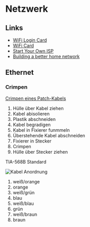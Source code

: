 # Netzwerk

## Links

- [WiFi Login Card](https://wifi.dev.bdw.to/)
- [WiFi Card](https://github.com/bndw/wifi-card)
- [Start Your Own ISP](https://startyourownisp.com/)
- [Building a better home network](https://kevin.burke.dev/kevin/building-a-better-home-network/)

## Ethernet

### Crimpen

[Crimpen eines Patch-Kabels](https://www.grundlagen-computer.de/netzwerk/anleitung-netzwerkkabel-selbst-erstellen-crimpen-eines-patch-kabels-cat-5)

1. Hülle über Kabel ziehen
2. Kabel abisolieren
3. Plastik abschneiden
4. Kabel begradigen
5. Kabel in Fixierer funmmeln
6. Überstehende Kabel abschneiden
7. Fixierer in Stecker
8. Crimpen
9. Hülle über Stecker ziehen

TIA-568B Standard

![Kabel Anordnung](https://www.grundlagen-computer.de/wp-content/uploads/2010/04/Netzwerkkabel-Belegung.jpg)

1. weiß/orange
2. orange
3. weiß/grün
4. blau
5. weiß/blau
6. grün
7. weiß/braun
8. braun